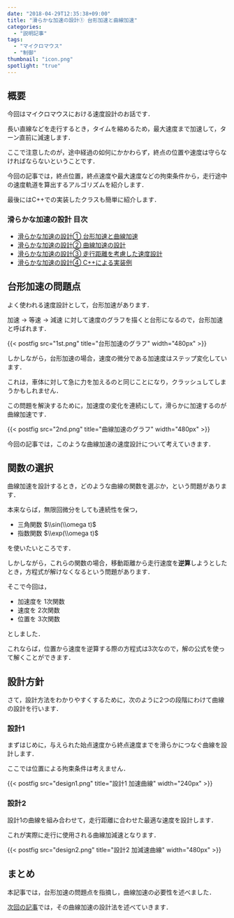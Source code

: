 ```yaml
---
date: "2018-04-29T12:35:38+09:00"
title: "滑らかな加速の設計① 台形加速と曲線加速"
categories:
  - "説明記事"
tags:
  - "マイクロマウス"
  - "制御"
thumbnail: "icon.png"
spotlight: "true"
---
```


## 概要

今回はマイクロマウスにおける速度設計のお話です．

長い直線などを走行するとき，タイムを縮めるため，最大速度まで加速して，ターン直前に減速します．

ここで注意したのが，途中経過の如何にかかわらず，終点の位置や速度は守らなければならないということです．

今回の記事では，終点位置，終点速度や最大速度などの拘束条件から，走行途中の速度軌道を算出するアルゴリズムを紹介します．

最後にはC++での実装したクラスも簡単に紹介します．

<!--more-->

### 滑らかな加速の設計 目次

- [滑らかな加速の設計① 台形加速と曲線加速](/posts/2018-04-29-accel-designer1/)
- [滑らかな加速の設計② 曲線加速の設計](/posts/2018-04-29-accel-designer2/)
- [滑らかな加速の設計③ 走行距離を考慮した速度設計](/posts/2018-04-29-accel-designer3/)
- [滑らかな加速の設計④ C++による実装例](/posts/2018-04-29-accel-designer4/)

## 台形加速の問題点

よく使われる速度設計として，台形加速があります．

加速 → 等速 → 減速 に対して速度のグラフを描くと台形になるので，台形加速と呼ばれます．

{{< postfig src="1st.png" title="台形加速のグラフ" width="480px" >}}

しかしながら，台形加速の場合，速度の微分である加速度はステップ変化しています．

これは，車体に対して急に力を加えるのと同じことになり，クラッシュしてしまうかもしれません．

この問題を解決するために，加速度の変化を連続にして，滑らかに加速するのが曲線加速です．

{{< postfig src="2nd.png" title="曲線加速のグラフ" width="480px" >}}

今回の記事では，このような曲線加速の速度設計について考えていきます．

## 関数の選択

曲線加速を設計するとき，どのような曲線の関数を選ぶか，という問題があります．

本来ならば，無限回微分をしても連続性を保つ，

- 三角関数 $\\sin(\\omega t)$
- 指数関数 $\\exp(\\omega t)$

を使いたいところです．

しかしながら，これらの関数の場合，移動距離から走行速度を**逆算**しようとしたとき，方程式が解けなくなるという問題があります．

そこで今回は，

- 加速度を 1次関数
- 速度を 2次関数
- 位置を 3次関数

としました．

これならば，位置から速度を逆算する際の方程式は3次なので，解の公式を使って解くことができます．

## 設計方針

さて，設計方法をわかりやすくするために，次のように2つの段階にわけて曲線の設計を行います．

### 設計1

まずはじめに，与えられた始点速度から終点速度までを滑らかにつなぐ曲線を設計します．

ここでは位置による拘束条件は考えません．

{{< postfig src="design1.png" title="設計1 加速曲線" width="240px" >}}

### 設計2

設計1の曲線を組み合わせて，走行距離に合わせた最適な速度を設計します．

これが実際に走行に使用される曲線加減速となります．

{{< postfig src="design2.png" title="設計2 加減速曲線" width="480px" >}}

## まとめ

本記事では，台形加速の問題点を指摘し，曲線加速の必要性を述べました．

[次回の記事](/posts/2018-04-29-accel-designer2/)では，その曲線加速の設計法を述べていきます．

<script type="text/x-mathjax-config">
    MathJax.Hub.Config({tex2jax: {inlineMath: [['$','$'], ['\\(','\\)']]}});
</script>
